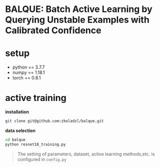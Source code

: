 # BALQUE: Batch Active Learning by Querying Unstable Examples with Calibrated Confidence
# setup
- python == 3.7.7
- numpy == 1.18.1
- torch == 0.8.1
# active training
**installation**
```bash
git clone git@github.com:zkoladzl/balque.git
```
**data selection**
```bash
cd balque
python resnet18_training.py
```
>The setting of parameters, dataset, active learning methods,etc. is configured in `config.py`

